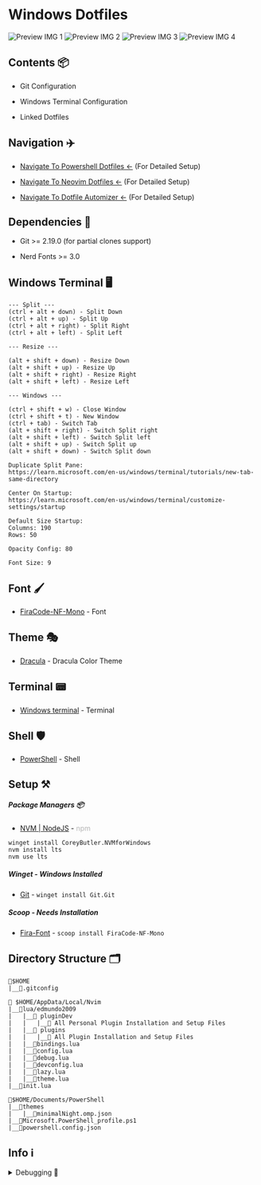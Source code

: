 # Windows Dotfiles
<p align='center'>

![Preview IMG 1](doc/Terminal-Preview_1.png)
![Preview IMG 2](doc/Terminal-Preview_2.png)
![Preview IMG 3](doc/Terminal-Preview_3.png)
![Preview IMG 4](doc/Terminal-Preview_4.png)

</p>

## Contents 📦

- Git Configuration

- Windows Terminal Configuration

- Linked Dotfiles

## Navigation ✈️

- [Navigate To Powershell Dotfiles <-](https://github.com/edmundo2009/PowerShell) (For Detailed Setup)

- [Navigate To Neovim Dotfiles <-](https://github.com/edmundo2009/nvim) (For Detailed Setup)

- [Navigate To Dotfile Automizer <-](https://github.com/edmundo2009/Dotfile-Automizer) (For Detailed Setup)

## Dependencies 📃

- Git >= 2.19.0 (for partial clones support)

- Nerd Fonts >= 3.0

## Windows Terminal 🖥️

```
--- Split ---
(ctrl + alt + down) - Split Down
(ctrl + alt + up) - Split Up
(ctrl + alt + right) - Split Right
(ctrl + alt + left) - Split Left
```

```
--- Resize ---

(alt + shift + down) - Resize Down
(alt + shift + up) - Resize Up
(alt + shift + right) - Resize Right
(alt + shift + left) - Resize Left
```

```
--- Windows ---

(ctrl + shift + w) - Close Window
(ctrl + shift + t) - New Window
(ctrl + tab) - Switch Tab
(alt + shift + right) - Switch Split right
(alt + shift + left) - Switch Split left
(alt + shift + up) - Switch Split up
(alt + shift + down) - Switch Split down
```

```
Duplicate Split Pane:
https://learn.microsoft.com/en-us/windows/terminal/tutorials/new-tab-same-directory

Center On Startup:
https://learn.microsoft.com/en-us/windows/terminal/customize-settings/startup

Default Size Startup:
Columns: 190
Rows: 50

Opacity Config: 80

Font Size: 9
```

## Font 🖌️

- [FiraCode-NF-Mono](https://www.nerdfonts.com/font-downloads) - Font

## Theme 🎭

- [Dracula](https://draculatheme.com/windows-terminal) - Dracula Color Theme

## Terminal 📟

- [Windows terminal](https://apps.microsoft.com/store/detail/windows-terminal/9N0DX20HK701) - Terminal

## Shell 🛡️

- [PowerShell](https://apps.microsoft.com/detail/powershell/9MZ1SNWT0N5D?hl=en-us&gl=US) - Shell

## Setup ⚒️

##### Package Managers 📦

- [NVM | NodeJS](https://github.com/coreybutler/nvm-windows) - <span style="opacity:30%">npm</span>
```
winget install CoreyButler.NVMforWindows
nvm install lts
nvm use lts
```

##### Winget - Windows Installed

- [Git](https://git-scm.com/download/win) - `winget install Git.Git`

##### Scoop - Needs Installation

- [Fira-Font](https://github.com/ryanoasis/nerd-fonts) - `scoop install FiraCode-NF-Mono`

## Directory Structure 🗂️

```
📂$HOME
|__📄.gitconfig

📂 $HOME/AppData/Local/Nvim
|__📂lua/edmundo2009
|   |__📂 pluginDev
|   |   |__📑 All Personal Plugin Installation and Setup Files
|   |__📂 plugins
|   |   |__📑 All Plugin Installation and Setup Files
|   |__📄bindings.lua
|   |__📄config.lua
|   |__📄debug.lua
|   |__📄devconfig.lua
|   |__📄lazy.lua
|   |__📄theme.lua
|__📄init.lua

📂$HOME/Documents/PowerShell
|__📂themes
|   |__📄minimalNight.omp.json
|__📄Microsoft.PowerShell_profile.ps1
|__📄powershell.config.json
```

## Info ℹ️

<details>
<summary>Debugging 🐞</summary>

Problem: `Icons are not showing completly`

Fix:
```
Some fonts do not work well with some color themes and can cause that issue or the terminal.
You have to try until you find the right font, switch the theme, terminal or make tweaks by yourself. Generaly fonts ending with mono work.
```

</details>
